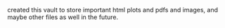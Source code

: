 created this vault to store important html plots and pdfs and images, and maybe other files as well in the future.